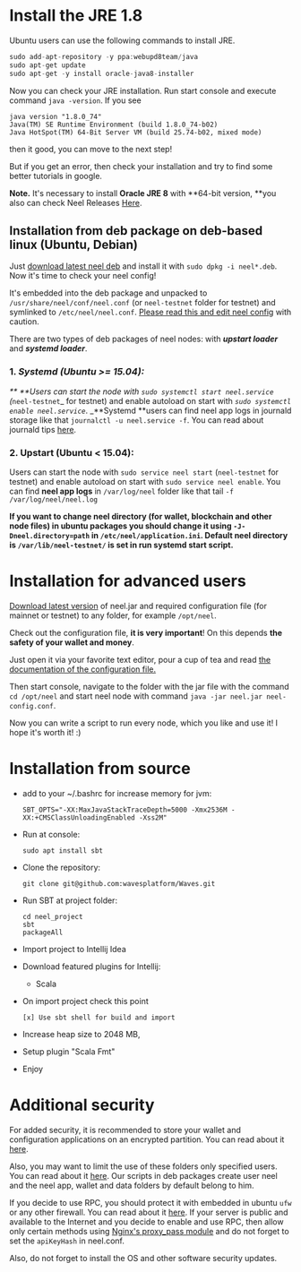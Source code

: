 # Install the JRE 1.8

Ubuntu users can use the following commands to install JRE.

```cpp
sudo add-apt-repository -y ppa:webupd8team/java
sudo apt-get update
sudo apt-get -y install oracle-java8-installer
```

Now you can check your JRE installation. Run start console and execute command `java -version`. If you see

```
java version "1.8.0_74"
Java(TM) SE Runtime Environment (build 1.8.0_74-b02)
Java HotSpot(TM) 64-Bit Server VM (build 25.74-b02, mixed mode)
```

then it good, you can move to the next step!

But if you get an error, then check your installation and try to find some better tutorials in google.

**Note.** It's necessary to install **Oracle JRE 8** with **64-bit version, **you also can check Neel Releases [Here](https://github.com/wavesplatform/Waves/releases).

## Installation from deb package on deb-based linux \(Ubuntu, Debian\)

Just [download latest neel deb](https://github.com/wavesplatform/Waves/releases) and install it with `sudo dpkg -i neel*.deb`. Now it's time to check your neel config!

It's embedded into the deb package and unpacked to `/usr/share/neel/conf/neel.conf` \(or `neel-testnet` folder for testnet\) and symlinked to `/etc/neel/neel.conf`. [Please read this and edit neel config](/waves-full-node/configuration-parameters.md) with caution.

There are two types of deb packages of neel nodes: with _**upstart loader**_ and _**systemd loader**_.

### 1. _**Systemd \(Ubuntu &gt;= 15.04\):**_

_** **Users can start the node with _`sudo systemctl start neel.service`_ \(_`neel-testnet`_ for testnet\) and enable autoload on start with _`sudo systemctl enable neel.service`_. _**Systemd **users can find neel app logs in journald storage like that `journalctl -u neel.service -f`. You can read about journald tips [here](https://www.digitalocean.com/community/tutorials/how-to-use-journalctl-to-view-and-manipulate-systemd-logs).

### 2. **Upstart \(Ubuntu &lt; 15.04\):**

Users can start the node with `sudo service neel start` \(`neel-testnet` for testnet\) and enable autoload on start with `sudo service neel enable`. You can find **neel app logs** in `/var/log/neel` folder like that tail `-f /var/log/neel/neel.log`



**If you want to change neel directory \(for wallet, blockchain and other node files\) in ubuntu packages you should change it using **`-J-Dneel.directory=path`** in **`/etc/neel/application.ini`**. Default neel directory is **`/var/lib/neel-testnet/`** is set in run systemd start script.**

# Installation for advanced users

[Download latest version](https://github.com/wavesplatform/Waves/releases) of neel.jar and required configuration file \(for mainnet or testnet\) to any folder, for example `/opt/neel`.

Check out the configuration file, **it is very important**! On this depends **the safety of your wallet and money**.

Just open it via your favorite text editor, pour a cup of tea and read [the documentation of the configuration file.](/waves-full-node/configuration-parameters.md)

Then start console, navigate to the folder with the jar file with the command `cd /opt/neel` and start neel node with command `java -jar neel.jar neel-config.conf`.

Now you can write a script to run every node, which you like and use it! I hope it's worth it! :\)

# Installation from source

* add to your ~/.bashrc for increase memory for jvm:
  ```
  SBT_OPTS="-XX:MaxJavaStackTraceDepth=5000 -Xmx2536M -XX:+CMSClassUnloadingEnabled -Xss2M"
  ```
* Run at console:

  ```
  sudo apt install sbt
  ```

* Clone the repository:

  ```
  git clone git@github.com:wavesplatform/Waves.git
  ```

* Run SBT at project folder:

  ```
  cd neel_project
  sbt
  packageAll
  ```

* Import project to Intellij Idea

* Download featured plugins for Intellij:

  * Scala

* On import project check this point

  ```
  [x] Use sbt shell for build and import
  ```

* Increase heap size to 2048 MB,

* Setup plugin "Scala Fmt"

* Enjoy

# Additional security

For added security, it is recommended to store your wallet and configuration applications on an encrypted partition. You can read about it [here](https://help.ubuntu.com/community/EncryptedFilesystems).

Also, you may want to limit the use of these folders only specified users. You can read about it [here](http://manpages.ubuntu.com/manpages/precise/man1/chown.1.html). Our scripts in deb packages create user neel and the neel app, wallet and data folders by default belong to him.

If you decide to use RPC, you should protect it with embedded in ubuntu `ufw` or any other firewall. You can read about it [here](https://www.digitalocean.com/community/tutorials/how-to-setup-a-firewall-with-ufw-on-an-ubuntu-and-debian-cloud-server). If your server is public and available to the Internet and you decide to enable and use RPC, then allow only certain methods using [Nginx's proxy\_pass module](http://nginx.org/ru/docs/http/ngx_http_proxy_module.html) and do not forget to set the `apiKeyHash` in neel.conf.

Also, do not forget to install the OS and other software security updates.


